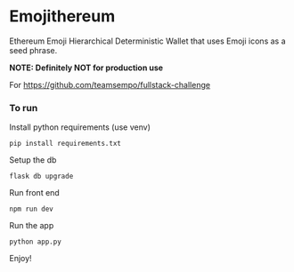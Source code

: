# Emojithereum
Ethereum Emoji Hierarchical Deterministic Wallet that uses Emoji icons as a seed phrase. 

**NOTE: Definitely NOT for production use**

For https://github.com/teamsempo/fullstack-challenge

### To run
Install python requirements (use venv)
```
pip install requirements.txt
```

Setup the db
```
flask db upgrade
```

Run front end
```
npm run dev
```

Run the app
```
python app.py
```

Enjoy!
